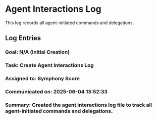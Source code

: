 # Agent Interactions Log

This log records all agent-initiated commands and delegations.

## Log Entries

### Goal: N/A (Initial Creation)
### Task: Create Agent Interactions Log
### Assigned to: Symphony Score
### Communicated on: 2025-06-04 13:52:33
### Summary: Created the agent interactions log file to track all agent-initiated commands and delegations.